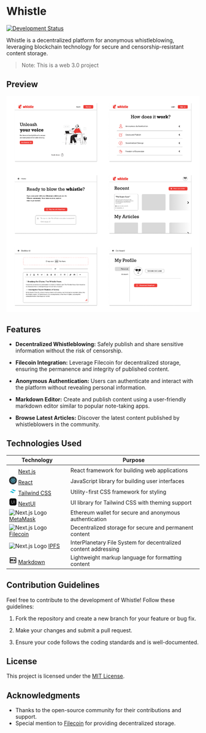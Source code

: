 # Whistle

[![Development Status](https://img.shields.io/badge/status-in%20development-orange)](https://github.com/eshan-b/whistle)

Whistle is a decentralized platform for anonymous whistleblowing, leveraging blockchain technology for secure and censorship-resistant content storage.

> Note: This is a web 3.0 project

## Preview

<img src=".github/images/screenshots/preview.png">

## Features

-   **Decentralized Whistleblowing:** Safely publish and share sensitive information without the risk of censorship.

-   **Filecoin Integration:** Leverage Filecoin for decentralized storage, ensuring the permanence and integrity of published content.

-   **Anonymous Authentication:** Users can authenticate and interact with the platform without revealing personal information.

-   **Markdown Editor:** Create and publish content using a user-friendly markdown editor similar to popular note-taking apps.

-   **Browse Latest Articles:** Discover the latest content published by whistleblowers in the community.

## Technologies Used

<!-- prettier-ignore -->
| Technology | Purpose |
|------------|---------|
| <img src=".github/images/nextjs-logo.png" alt="Next.js Logo" height="20" width="20"/> [Next.js](https://nextjs.org/) | React framework for building web applications |
| <img src=".github/images/react-logo.png" alt="Next.js Logo" height="20" width="20"/> [React](https://reactjs.org/) | JavaScript library for building user interfaces |
| <img src=".github/images/tailwindcss-logo.png" alt="Next.js Logo" height="20" width="20"/> [Tailwind CSS](https://tailwindcss.com/) | Utility-first CSS framework for styling |
| <img src=".github/images/nextUI-logo.png" alt="NextUI Logo" height="20" width="20"/> [NextUI](https://nextui.org/) | UI library for Tailwind CSS with theming support |
| <img src="https://upload.wikimedia.org/wikipedia/commons/thumb/3/36/MetaMask_Fox.svg/2048px-MetaMask_Fox.svg.png" alt="Next.js Logo" height="20" width="20"/> [MetaMask](https://metamask.io/) | Ethereum wallet for secure and anonymous authentication |
| <img src="https://upload.wikimedia.org/wikipedia/commons/thumb/4/4b/Filecoin.svg/1200px-Filecoin.svg.png" alt="Next.js Logo" height="20" width="20"/> [Filecoin](https://filecoin.io/) | Decentralized storage for secure and permanent content |
| <img src="https://upload.wikimedia.org/wikipedia/commons/1/18/Ipfs-logo-1024-ice-text.png" alt="Next.js Logo" height="20" width="20"/> [IPFS](https://ipfs.io/) | InterPlanetary File System for decentralized content addressing |
| <img src=".github/images/markdown-logo.png" alt="Next.js Logo" height="20" width="20"/> [Markdown](https://www.markdownguide.org/) | Lightweight markup language for formatting content |

## Contribution Guidelines

Feel free to contribute to the development of Whistle! Follow these guidelines:

1. Fork the repository and create a new branch for your feature or bug fix.

2. Make your changes and submit a pull request.

3. Ensure your code follows the coding standards and is well-documented.

## License

This project is licensed under the [MIT License](LICENSE).

## Acknowledgments

-   Thanks to the open-source community for their contributions and support.
-   Special mention to [Filecoin](https://filecoin.io/) for providing decentralized storage.
